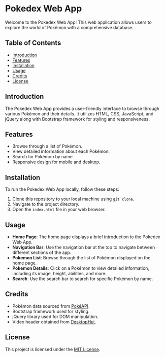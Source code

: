 # Pokedex Web App

Welcome to the Pokedex Web App! This web application allows users to explore the world of Pokémon with a comprehensive database.

## Table of Contents

- [Introduction](#introduction)
- [Features](#features)
- [Installation](#installation)
- [Usage](#usage)
- [Credits](#credits)
- [License](#license)

## Introduction

The Pokedex Web App provides a user-friendly interface to browse through various Pokémon and their details. It utilizes HTML, CSS, JavaScript, and jQuery along with Bootstrap framework for styling and responsiveness.

## Features

- Browse through a list of Pokémon.
- View detailed information about each Pokémon.
- Search for Pokémon by name.
- Responsive design for mobile and desktop.

## Installation

To run the Pokedex Web App locally, follow these steps:

1. Clone this repository to your local machine using `git clone`.
2. Navigate to the project directory.
3. Open the `index.html` file in your web browser.

## Usage

- **Home Page**: The home page displays a brief introduction to the Pokedex Web App.
- **Navigation Bar**: Use the navigation bar at the top to navigate between different sections of the app.
- **Pokemon List**: Browse through the list of Pokémon displayed on the home page.
- **Pokemon Details**: Click on a Pokémon to view detailed information, including its image, height, abilities, and more.
- **Search**: Use the search bar to search for specific Pokémon by name.

## Credits

- Pokémon data sourced from [PokéAPI](https://pokeapi.co/).
- Bootstrap framework used for styling.
- jQuery library used for DOM manipulation.
- Video header obtained from [DesktopHut](https://www.desktophut.com/).

## License

This project is licensed under the [MIT License](LICENSE).

